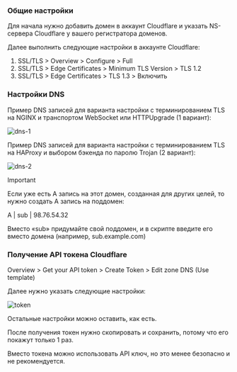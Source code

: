 ### Общие настройки
Для начала нужно добавить домен в аккаунт Cloudflare и указать NS-сервера Cloudflare у вашего регистратора доменов.

Далее выполнить следующие настройки в аккаунте Cloudflare: 
1) SSL/TLS > Overview > Configure > Full
2) SSL/TLS > Edge Certificates > Minimum TLS Version > TLS 1.2
3) SSL/TLS > Edge Certificates > TLS 1.3 > Включить

### Настройки DNS
Пример DNS записей для варианта настройки с терминированием TLS на NGINX и транспортом WebSocket или HTTPUpgrade (1 вариант):

![dns-1](https://github.com/user-attachments/assets/461f07c7-94e1-47c2-967e-5fa36b50509f)

Пример DNS записей для варианта настройки с терминированием TLS на HAProxy и выбором бэкенда по паролю Trojan (2 вариант):

![dns-2](https://github.com/user-attachments/assets/a0be45a5-2013-48b7-a3f9-565a396b33bb)

> [!IMPORTANT]
> Если уже есть А запись на этот домен, созданная для других целей, то нужно создать А запись на поддомен:
>
> A | sub | 98.76.54.32
>
> Вместо «sub» придумайте свой поддомен, и в скрипте введите его вместо домена (например, sub.example.com)

### Получение API токена Cloudflare
Overview > Get your API token > Create Token > Edit zone DNS (Use template)

Далее нужно указать следующие настройки:

![token](https://github.com/user-attachments/assets/7eecc898-923b-4cbc-97f7-fc3d45deb395)

Остальные настройки можно оставить, как есть.

После получения токен нужно скопировать и сохранить, потому что его покажут только 1 раз.

Вместо токена можно использовать API ключ, но это менее безопасно и не рекомендуется.
